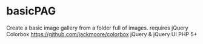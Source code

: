 basicPAG
========

Create a basic image gallery from a folder full of images.
requires jQuery Colorbox https://github.com/jackmoore/colorbox
jQuery & jQuery UI
PHP 5+


